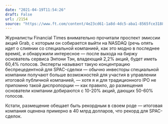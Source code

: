 ```yaml
---
date: "2021-04-19T11:54:26"
draft: False
url: /2154
source: "https://www.ft.com/content/4e23cd61-1a8d-4dc5-aba1-8565fce31882?shareType=nongift"
---
```


Журналисты Financial Times внимательно прочитали проспект эмиссии акций Grab, с которым он собирается выйти на NASDAQ (речь опять идет о слиянии со специальной компанией, как это модно в последнее время), и обнаружили интересное — после выхода на биржу основатель сервиса Энтони Тэн, владеющий 2,2% акций, будет иметь 60,4% голосов. Эксперты называют такую концентрацию беспрецедентной для SPAC-сделки — обычно инвесторы специальной компании получают больше возможностей для участия в управлении итоговой публичной компанией, — хотя я и для традиционного IPO не припомню такой диспропорции — как правило, до размещения основатели компании добираются с 10-20% акций, дающих 50-60% голосов. 

Кстати, размещение обещает быть рекордным в своем роде — итоговая компания оценена примерно в 40 млрд долларов, что рекорд для SPAC-сделок.
